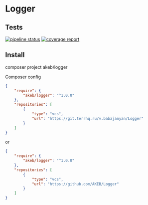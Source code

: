 # Logger

## Tests

[![pipeline status](https://gitlab.pvt/gapa/mrgs/logger/badges/master/pipeline.svg)](https://gitlab.pvt/gapa/mrgs/logger/-/commits/master)
[![coverage report](https://gitlab.pvt/gapa/mrgs/logger/badges/master/coverage.svg)](https://gitlab.pvt/gapa/mrgs/logger/-/commits/master)

## Install

composer project akeb/logger

Composer config

```json
{
    "require": {
        "akeb/logger": "^1.0.0"
    },
    "repositories": [
        {
            "type": "vcs",
            "url": "https://git.terrhq.ru/v.babajanyan/Logger"
        }
    ]
}
```

or

```json
{
    "require": {
        "akeb/logger": "^1.0.0"
    },
    "repositories": [
        {
            "type": "vcs",
            "url": "https://github.com/AKEB/Logger"
        }
    ]
}
```
